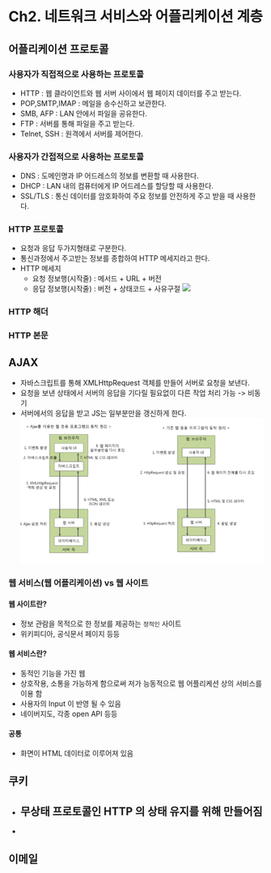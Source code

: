 # Ch2. 네트워크 서비스와 어플리케이션 계층 

## 어플리케이션 프로토콜
### 사용자가 직접적으로 사용하는 프로토콜
- HTTP : 웹 클라이언트와 웹 서버 사이에서 웹 페이지 데이터를 주고 받는다.
- POP,SMTP,IMAP : 메일을 송수신하고 보관한다.
- SMB, AFP : LAN 안에서 파일을 공유한다.
- FTP : 서버를 통해 파일을 주고 받는다.
- Telnet, SSH : 원격에서 서버를 제어한다.

### 사용자가 간접적으로 사용하는 프로토콜
- DNS : 도메인명과 IP 어드레스의 정보를 변환할 때 사용한다.
- DHCP : LAN 내의 컴퓨터에게 IP 어드레스를 할당할 때 사용한다.
- SSL/TLS : 통신 데이터를 암호화하여 주요 정보를 안전하게 주고 받을 때 사용한다.

### HTTP 프로토콜
- 요청과 응답 두가지형태로 구분한다.
- 통신과정에서 주고받는 정보를 종합하여 HTTP 메세지라고 한다.
- HTTP 메세지 
  - 요청 정보행(시작줄) : 메서드 + URL + 버전
  - 응답 정보행(시작줄) : 버전 + 상태코드 + 사유구절
![](../../../Downloads/windowBackup/blog/study/http.jpeg)

### HTTP 해더 
### HTTP 본문

## AJAX
- 자바스크립트를 통해 XMLHttpRequest 객체를 만들어 서버로 요청을 보낸다.
- 요청을 보낸 상태에서 서버의 응답을 기다릴 필요없이 다른 작업 처리 가능 -> 비동기
- 서버에서의 응답을 받고 JS는 일부분만을 갱신하게 한다.
![img.png](img.png)


### 웹 서비스(웹 어플리케이션) vs 웹 사이트

#### 웹 사이트란?
- 정보 관람을 목적으로 한 정보를 제공하는 ```정적인``` 사이트
- 위키피디아, 공식문서 페이지 등등
#### 웹 서비스란?
- 동적인 기능을 가진 웹
- 상호작용, 소통을 가능하게 함으로써 저가 능동적으로 웹 어플리케션 상의 서비스를 이용 함
- 사용자의 Input 이 반영 될 수 있음
- 네이버지도, 각종 open API 등등

#### 공통
- 화면이 HTML 데이터로 이루어져 있음


## 쿠키
- 무상태 프로토콜인 HTTP 의 상태 유지를 위해 만들어짐
  - 
- 

## 이메일